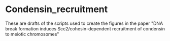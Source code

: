 # Condensin_recruitment

These are drafts of the scripts used to create the figures in the paper "DNA break formation induces Scc2/cohesin-dependent recruitment of condensin to meiotic chromosomes"
